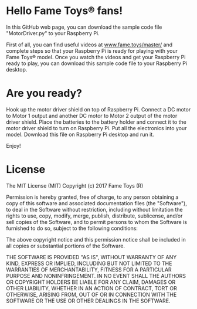 # Hello Fame Toys® fans!

In this GitHub web page, you can download the sample code file "MotorDriver.py" to your Raspberry Pi.

First of all, you can find useful videos at www.fame.toys/master/ and complete steps so that your Raspberry Pi is ready for playing with your Fame Toys® model. Once you watch the videos and get your Raspberry Pi ready to play, you can download this sample code file to your Raspberry Pi desktop.

# Are you ready? 

Hook up the motor driver shield on top of Raspberry Pi. Connect a DC motor to Motor 1 output and another DC motor to Motor 2 output of the motor driver shield. Place the batteries to the battery holder and connect it to the motor driver shield to turn on Raspberry Pi. Put all the electronics into your model. Download this file on Raspberry Pi desktop and run it.

Enjoy!

# License

The MIT License (MIT) Copyright (c) 2017 Fame Toys (R)

Permission is hereby granted, free of charge, to any person obtaining a copy of this software and associated documentation files (the "Software"), to deal in the Software without restriction, including without limitation the rights to use, copy, modify, merge, publish, distribute, sublicense, and/or sell copies of the Software, and to permit persons to whom the Software is furnished to do so, subject to the following conditions:

The above copyright notice and this permission notice shall be included in all copies or substantial portions of the Software.

THE SOFTWARE IS PROVIDED "AS IS", WITHOUT WARRANTY OF ANY KIND, EXPRESS OR IMPLIED, INCLUDING BUT NOT LIMITED TO THE WARRANTIES OF MERCHANTABILITY, FITNESS FOR A PARTICULAR PURPOSE AND NONINFRINGEMENT. IN NO EVENT SHALL THE AUTHORS OR COPYRIGHT HOLDERS BE LIABLE FOR ANY CLAIM, DAMAGES OR OTHER LIABILITY, WHETHER IN AN ACTION OF CONTRACT, TORT OR OTHERWISE, ARISING FROM, OUT OF OR IN CONNECTION WITH THE SOFTWARE OR THE USE OR OTHER DEALINGS IN THE SOFTWARE.
